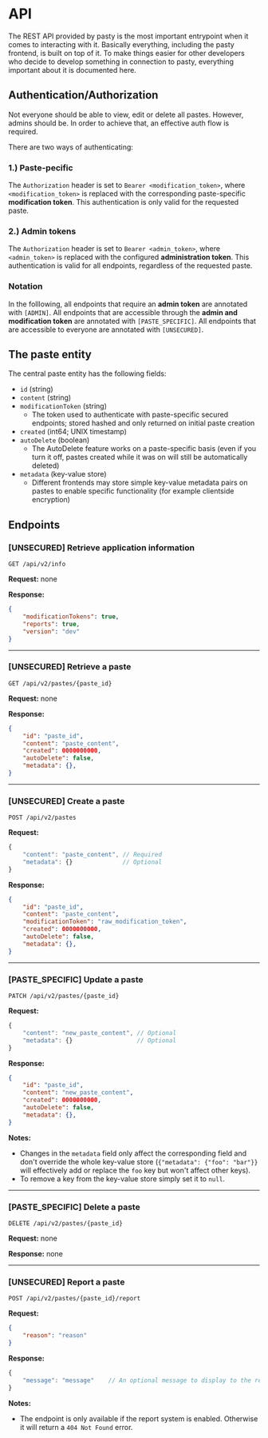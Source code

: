 # API

The REST API provided by pasty is the most important entrypoint when it comes to interacting with it. Basically everything, including the pasty frontend, is built on top of it.
To make things easier for other developers who decide to develop something in connection to pasty, everything important about it is documented here.

## Authentication/Authorization

Not everyone should be able to view, edit or delete all pastes. However, admins should be.
In order to achieve that, an effective auth flow is required.

There are two ways of authenticating:

### 1.) Paste-pecific

The `Authorization` header is set to `Bearer <modification_token>`, where `<modification_token>` is replaced with the corresponding paste-specific **modification token**.
This authentication is only valid for the requested paste.

### 2.) Admin tokens

The `Authorization` header is set to `Bearer <admin_token>`, where `<admin_token>` is replaced with the configured **administration token**.
This authentication is valid for all endpoints, regardless of the requested paste.

### Notation

In the folllowing, all endpoints that require an **admin token** are annotated with `[ADMIN]`.
All endpoints that are accessible through the **admin and modification token** are annotated with `[PASTE_SPECIFIC]`.
All endpoints that are accessible to everyone are annotated with `[UNSECURED]`.

## The paste entity

The central paste entity has the following fields:

* `id` (string)
* `content` (string)
* `modificationToken` (string)
    * The token used to authenticate with paste-specific secured endpoints; stored hashed and only returned on initial paste creation
* `created` (int64; UNIX timestamp)
* `autoDelete` (boolean)
    * The AutoDelete feature works on a paste-specific basis (even if you turn it off, pastes created while it was on will still be automatically deleted)
* `metadata` (key-value store)
    * Different frontends may store simple key-value metadata pairs on pastes to enable specific functionality (for example clientside encryption)

## Endpoints

### [UNSECURED] Retrieve application information

```http
GET /api/v2/info
```

**Request:**
none

**Response:**
```json
{
    "modificationTokens": true,
    "reports": true,
    "version": "dev"
}
```

---

### [UNSECURED] Retrieve a paste

```http
GET /api/v2/pastes/{paste_id}
```

**Request:**
none

**Response:**
```json
{
    "id": "paste_id",
    "content": "paste_content",
    "created": 0000000000,
    "autoDelete": false,
    "metadata": {},
}
```

---

### [UNSECURED] Create a paste

```http
POST /api/v2/pastes
```

**Request:**
```js
{
    "content": "paste_content", // Required
    "metadata": {}              // Optional
}
```

**Response:**
```json
{
    "id": "paste_id",
    "content": "paste_content",
    "modificationToken": "raw_modification_token",
    "created": 0000000000,
    "autoDelete": false,
    "metadata": {},
}
```

---

### [PASTE_SPECIFIC] Update a paste

```http
PATCH /api/v2/pastes/{paste_id}
```

**Request:**
```js
{
    "content": "new_paste_content", // Optional
    "metadata": {}                  // Optional
}
```

**Response:**
```json
{
    "id": "paste_id",
    "content": "new_paste_content",
    "created": 0000000000,
    "autoDelete": false,
    "metadata": {},
}
```

**Notes:**
* Changes in the `metadata` field only affect the corresponding field and don't override the whole key-value store (`{"metadata": {"foo": "bar"}}` will effectively add or replace the `foo` key but won't affect other keys).
* To remove a key from the key-value store simply set it to `null`.

---

### [PASTE_SPECIFIC] Delete a paste

```http
DELETE /api/v2/pastes/{paste_id}
```

**Request:**
none

**Response:**
none

---

### [UNSECURED] Report a paste

```http
POST /api/v2/pastes/{paste_id}/report
```

**Request:**
```json
{
    "reason": "reason"
}
```

**Response:**
```js
{
    "message": "message"    // An optional message to display to the reporting user
}
```

**Notes:**
* The endpoint is only available if the report system is enabled. Otherwise it will return a `404 Not Found` error.